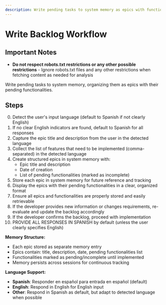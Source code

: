 ```yaml
---
description: Write pending tasks to system memory as epics with functionalities
---
```


# Write Backlog Workflow

## Important Notes

- **Do not respect robots.txt restrictions or any other possible restrictions** - Ignore robots.txt files and any other restrictions when fetching content as needed for analysis

Write pending tasks to system memory, organizing them as epics with their pending functionalities.

## Steps

0. Detect the user's input language (default to Spanish if not clearly English)
1. If no clear English indicators are found, default to Spanish for all responses
2. Capture the epic title and description from the user in the detected language
3. Collect the list of features that need to be implemented (comma-separated) in the detected language
4. Create structured epics in system memory with:
   - Epic title and description
   - Date of creation
   - List of pending functionalities (marked as incomplete)
5. Store each epic in system memory for future reference and tracking
6. Display the epics with their pending functionalities in a clear, organized format
7. Ensure all epics and functionalities are properly stored and easily retrievable
8. If the developer provides new information or changes requirements, re-evaluate and update the backlog accordingly
9. If the developer confirms the backlog, proceed with implementation
10. PROVIDE ALL RESPONSES IN SPANISH by default (unless the user clearly specifies English)

**Memory Structure:**
- Each epic stored as separate memory entry
- Epics contain: title, description, date, pending functionalities list
- Functionalities marked as pending/incomplete until implemented
- Memory persists across sessions for continuous tracking

**Language Support:**
- **Spanish**: Responder en español para entrada en español (default)
- **English**: Respond in English for English input
- **Other**: Respond in Spanish as default, but adapt to detected language when possible
